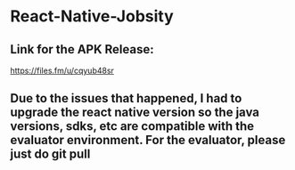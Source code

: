 # React-Native-Jobsity

## Link for the APK Release:
https://files.fm/u/cqyub48sr

## Due to the issues that happened, I had to upgrade the react native version so the java versions, sdks, etc are compatible with the evaluator environment. For the evaluator, please just do git pull
